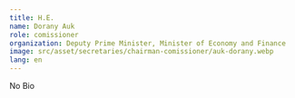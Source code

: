 ```yaml
---
title: H.E.
name: Dorany Auk
role: comissioner
organization: Deputy Prime Minister, Minister of Economy and Finance
image: src/asset/secretaries/chairman-comissioner/auk-dorany.webp
lang: en
---
```


No Bio
